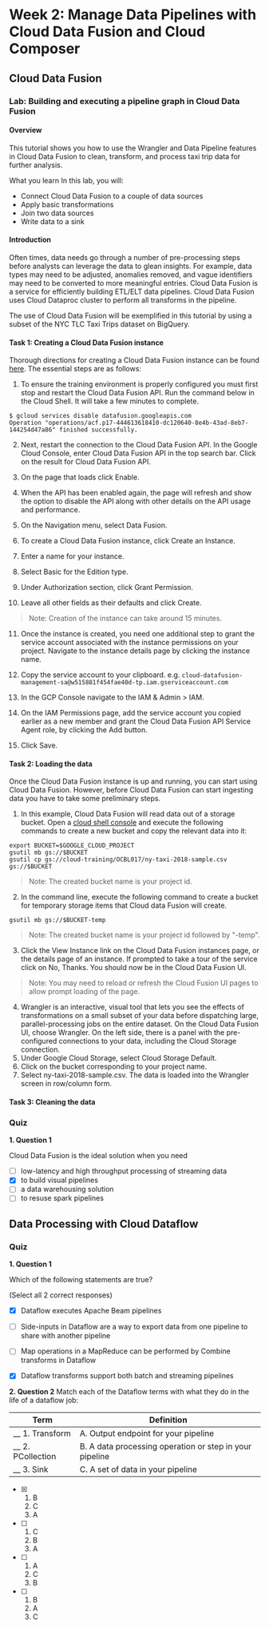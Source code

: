# Week 2: Manage Data Pipelines with Cloud Data Fusion and Cloud Composer


## Cloud Data Fusion

### Lab: Building and executing a pipeline graph in Cloud Data Fusion
#### Overview
This tutorial shows you how to use the Wrangler and Data Pipeline features in Cloud Data Fusion to clean, transform, and process taxi trip data for further analysis.

What you learn
In this lab, you will:

- Connect Cloud Data Fusion to a couple of data sources
- Apply basic transformations
- Join two data sources
- Write data to a sink

#### Introduction
Often times, data needs go through a number of pre-processing steps before analysts can leverage the data to glean insights. For example, data types may need to be adjusted, anomalies removed, and vague identifiers may need to be converted to more meaningful entries. Cloud Data Fusion is a service for efficiently building ETL/ELT data pipelines. Cloud Data Fusion uses Cloud Dataproc cluster to perform all transforms in the pipeline.

The use of Cloud Data Fusion will be exemplified in this tutorial by using a subset of the NYC TLC Taxi Trips dataset on BigQuery.

#### Task 1: Creating a Cloud Data Fusion instance
Thorough directions for creating a Cloud Data Fusion instance can be found [here](https://cloud.google.com/data-fusion/docs/how-to/create-instance`). The essential steps are as follows:

1. To ensure the training environment is properly configured you must first stop and restart the Cloud Data Fusion API. Run the command below in the Cloud Shell. It will take a few minutes to complete.
```
$ gcloud services disable datafusion.googleapis.com
Operation "operations/acf.p17-444613618410-dc120640-8e4b-43ad-8eb7-144254d47a86" finished successfully.
```
2. Next, restart the connection to the Cloud Data Fusion API.
In the Google Cloud Console, enter Cloud Data Fusion API in the top search bar. Click on the result for Cloud Data Fusion API.

3. On the page that loads click Enable.
4. When the API has been enabled again, the page will refresh and show the option to disable the API along with other details on the API usage and performance.
5. On the Navigation menu, select Data Fusion.
6. To create a Cloud Data Fusion instance, click Create an Instance.
7. Enter a name for your instance.
8. Select Basic for the Edition type.
9. Under Authorization section, click Grant Permission.
10. Leave all other fields as their defaults and click Create.

> Note: Creation of the instance can take around 15 minutes.

11. Once the instance is created, you need one additional step to grant the service account associated with the instance permissions on your project. Navigate to the instance details page by clicking the instance name.

12. Copy the service account to your clipboard. e.g. `cloud-datafusion-management-sa@w515881f454fae40d-tp.iam.gserviceaccount.com`
13. In the GCP Console navigate to the IAM & Admin > IAM.
14. On the IAM Permissions page, add the service account you copied earlier as a new member and grant the Cloud Data Fusion API Service Agent role, by clicking the Add button.
15. Click Save.

#### Task 2: Loading the data
Once the Cloud Data Fusion instance is up and running, you can start using Cloud Data Fusion. However, before Cloud Data Fusion can start ingesting data you have to take some preliminary steps.

1. In this example, Cloud Data Fusion will read data out of a storage bucket. Open a [cloud shell console](https://cloud.google.com/shell/docs/starting-cloud-shell) and execute the following commands to create a new bucket and copy the relevant data into it:
```
export BUCKET=$GOOGLE_CLOUD_PROJECT
gsutil mb gs://$BUCKET
gsutil cp gs://cloud-training/OCBL017/ny-taxi-2018-sample.csv gs://$BUCKET
```
> Note: The created bucket name is your project id.

2. In the command line, execute the following command to create a bucket for temporary storage items that Cloud data Fusion will create.
```
gsutil mb gs://$BUCKET-temp
```
> Note: The created bucket name is your project id followed by "-temp".

3. Click the View Instance link on the Cloud Data Fusion instances page, or the details page of an instance. If prompted to take a tour of the service click on No, Thanks. You should now be in the Cloud Data Fusion UI.
> Note: You may need to reload or refresh the Cloud Fusion UI pages to allow prompt loading of the page.

4. Wrangler is an interactive, visual tool that lets you see the effects of transformations on a small subset of your data before dispatching large, parallel-processing jobs on the entire dataset. On the Cloud Data Fusion UI, choose Wrangler. On the left side, there is a panel with the pre-configured connections to your data, including the Cloud Storage connection.
5. Under Google Cloud Storage, select Cloud Storage Default.
6. Click on the bucket corresponding to your project name.
7. Select ny-taxi-2018-sample.csv. The data is loaded into the Wrangler screen in row/column form.

#### Task 3: Cleaning the data




### Quiz
**1. Question 1**

Cloud Data Fusion is the ideal solution when you need


- [ ] low-latency and high throughput processing of streaming data
- [x] to build visual pipelines
- [ ] a data warehousing solution
- [ ] to resuse spark pipelines

## Data Processing with Cloud Dataflow

### Quiz
**1. Question 1**

Which of the following statements are true?

 
(Select all  2 correct responses)

- [x] Dataflow executes Apache Beam pipelines
- [ ] Side-inputs in Dataflow are a way to export data from one pipeline to share with another pipeline
- [ ] Map operations in a MapReduce can be performed by Combine transforms in Dataflow
- [x] Dataflow transforms support both batch and streaming pipelines


**2. Question 2**
Match each of the Dataflow terms with what they do in the life of a dataflow job:

|Term|Definition
|-|-|
|__ 1. Transform|A. Output endpoint for your pipeline
|__ 2. PCollection|B. A data processing operation or step in your pipeline
|__ 3. Sink|C. A set of data in your pipeline

- [x] 
  1. B
  2. C
  3. A
- [ ] 
  1. C
  2. B
  3. A
- [ ] 
  1. A
  2. C
  3. B
- [ ] 
  1. B
  2. A
  3. C


